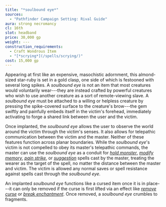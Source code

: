 ```yaml
---
title: "*soulbound eye*"
sources:
  - "Pathfinder Campaign Setting: Rival Guide"
aura: strong necromancy
cl: 16th
slot: headband
price: 30,000 gp
weight: ---
construction_requirements:
  - Craft Wondrous Item
  - "[*scrying*](/spells/scrying/)"
cost: 15,000 gp
---
```


Appearing at first like an expensive, masochistic adornment, this almond-sized star-ruby is set in a gold clasp, one side of which is festooned with several long spikes. A *soulbound eye* is not an item that most creatures would voluntarily wear---they are instead crafted by powerful creatures who wish to use another creature as a sort of remote-viewing slave. A *soulbound eye* must be attached to a willing or helpless creature by pressing the spike-covered surface to the creature's brow---the gem swiftly and painfully embeds itself in the victim's forehead, immediately activating to forge a shared link between the user and the victim.

Once implanted, the *soulbound eye* allows the user to observe the world around the victim through the victim's senses. It also allows for telepathic communication between the victim and the master. Neither of these features function across planar boundaries. While the *soulbound eye*'s victim is not compelled to obey its master's telepathic commands, the master can use the *soulbound eye* as a conduit for [*hold monster*](/spells/hold-monster/), [*modify memory*](/spells/modify-memory/), [*pain strike*](/spells/pain-strike/), or [*suggestion*](/spells/suggestion/) spells cast by the master, treating the wearer as the target of the spell, no matter the distance between the master and victim. The victim is allowed any normal saves or spell resistance against spells cast through the *soulbound eye*.

An implanted *soulbound eye* functions like a cursed item once it is in place---it can only be removed if the curse is first lifted via an effect like [*remove curse*](/spells/remove-curse/) or [*break enchantment*](/spells/break-enchantment/). Once removed, a *soulbound eye* crumbles to fragments.
